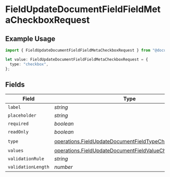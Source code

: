 # FieldUpdateDocumentFieldFieldMetaCheckboxRequest

## Example Usage

```typescript
import { FieldUpdateDocumentFieldFieldMetaCheckboxRequest } from "@documenso/sdk-typescript/models/operations";

let value: FieldUpdateDocumentFieldFieldMetaCheckboxRequest = {
  type: "checkbox",
};
```

## Fields

| Field                                                                                                                              | Type                                                                                                                               | Required                                                                                                                           | Description                                                                                                                        |
| ---------------------------------------------------------------------------------------------------------------------------------- | ---------------------------------------------------------------------------------------------------------------------------------- | ---------------------------------------------------------------------------------------------------------------------------------- | ---------------------------------------------------------------------------------------------------------------------------------- |
| `label`                                                                                                                            | *string*                                                                                                                           | :heavy_minus_sign:                                                                                                                 | N/A                                                                                                                                |
| `placeholder`                                                                                                                      | *string*                                                                                                                           | :heavy_minus_sign:                                                                                                                 | N/A                                                                                                                                |
| `required`                                                                                                                         | *boolean*                                                                                                                          | :heavy_minus_sign:                                                                                                                 | N/A                                                                                                                                |
| `readOnly`                                                                                                                         | *boolean*                                                                                                                          | :heavy_minus_sign:                                                                                                                 | N/A                                                                                                                                |
| `type`                                                                                                                             | [operations.FieldUpdateDocumentFieldTypeCheckboxRequest2](../../models/operations/fieldupdatedocumentfieldtypecheckboxrequest2.md) | :heavy_check_mark:                                                                                                                 | N/A                                                                                                                                |
| `values`                                                                                                                           | [operations.FieldUpdateDocumentFieldValueCheckbox](../../models/operations/fieldupdatedocumentfieldvaluecheckbox.md)[]             | :heavy_minus_sign:                                                                                                                 | N/A                                                                                                                                |
| `validationRule`                                                                                                                   | *string*                                                                                                                           | :heavy_minus_sign:                                                                                                                 | N/A                                                                                                                                |
| `validationLength`                                                                                                                 | *number*                                                                                                                           | :heavy_minus_sign:                                                                                                                 | N/A                                                                                                                                |